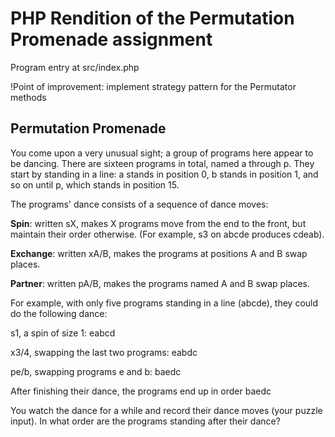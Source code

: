 # PHP Rendition of the Permutation Promenade assignment

Program entry at src/index.php

!Point of improvement: implement strategy pattern for the Permutator methods

## Permutation Promenade

You come upon a very unusual sight; a group of programs here appear to be dancing.
There are sixteen programs in total, named a through p. They start by standing in a line: a
stands in position 0, b stands in position 1, and so on until p, which stands in position 15.

The programs' dance consists of a sequence of dance moves:

**Spin**: written sX, makes X programs move from the end to the front, but maintain their order
otherwise. (For example, s3 on abcde produces cdeab).

**Exchange**: written xA/B, makes the programs at positions A and B swap places.

**Partner**: written pA/B, makes the programs named A and B swap places.

For example, with only five programs standing in a line (abcde), they could do the following
dance:

s1, a spin of size 1: eabcd

x3/4, swapping the last two programs: eabdc

pe/b, swapping programs e and b: baedc

After finishing their dance, the programs end up in order baedc

You watch the dance for a while and record their dance moves (your puzzle input). In what
order are the programs standing after their dance?
